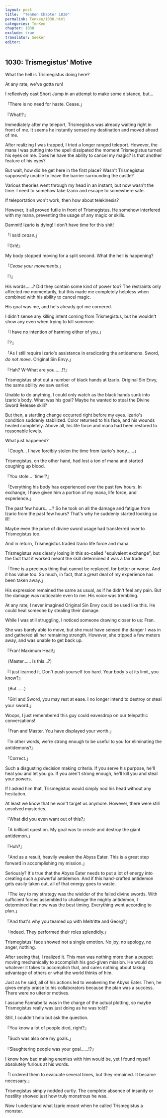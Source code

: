 ```yaml
---
layout: post
title:  "TenKen Chapter 1030"
permalink: Tenken/1030.html
categories: TenKen
chapter: 1030
exclude: true
translator: Seeker
editor: 
---
```

<h2>1030: Trismegistus' Motive</h2>

What the hell is Trismegistus doing here?

At any rate, we've gotta run!

I reflexively cast Short Jump in an attempt to make some distance, but…

「There is no need for haste. Cease.」

『What!?』

Immediately after my teleport, Trismegistus was already waiting right in front of me. It seems he instantly sensed my destination and moved ahead of me.

After realizing I was trapped, I tried a longer ranged teleport. However, the mana I was putting into the spell dissipated the moment Trismegistus turned his eyes on me. Does he have the ability to cancel my magic? Is that another feature of his eyes?

But wait, how did he get here in the first place? Wasn't Trismegistus supposedly unable to leave the barrier surrounding the castle?

Various theories went through my head in an instant, but now wasn't the time. I need to somehow take Izario and escape to somewhere safe.

If teleportation won't work, then how about telekinesis?

However, it all proved futile in front of Trismegistus. He somehow interfered with my mana, preventing the usage of any magic or skills.

Dammit! Izario is dying! I don't have time for this shit!

「I said *cease*.」

『Grh!』

My body stopped moving for a split second. What the hell is happening?

「*Cease your movements*.」

『!』

His words……? Did they contain some kind of power too? The restraints only affected me momentarily, but this made me completely helpless when combined with his ability to cancel magic.

His goal was me, and he's already got me cornered.

I didn't sense any killing intent coming from Trismegistus, but he wouldn't show any even when trying to kill someone.

「I have no intention of harming either of you.」

『?』

「As I still require Izario's assistance in eradicating the antidemons. Sword, *do not move*. Original Sin Envy.」

『Hah? W-What are you……!?』

Trismegistus shot out a number of black hands at Izario. Original Sin Envy, the same ability we saw earlier.

Unable to do anything, I could only watch as the black hands sunk into Izario's body. What was his goal? Maybe he wanted to steal the Divine Sword Release skill?

But then, a startling change occurred right before my eyes. Izario's condition suddenly stabilized. Color returned to his face, and his wounds healed completely. Above all, his life force and mana had been restored to reasonable levels.

What just happened?

「*Cough*… I have forcibly stolen the time from Izario's body……」

Trismegistus, on the other hand, had lost a ton of mana and started coughing up blood.

『You stole… 'time'?』

「Everything his body has experienced over the past few hours. In exchange, I have given him a portion of my mana, life force, and experience.」

The past few hours……? So he took on all the damage and fatigue from Izario from the past few hours? That's why he suddenly started looking so ill!

Maybe even the price of divine sword usage had transferred over to Trismegistus too.

And in return, Trismegistus traded Izario life force and mana.

Trismegistus was clearly losing in this so-called "equivalent exchange", but the fact that it worked meant the skill determined it was a fair trade.

「Time is a precious thing that cannot be replaced, for better or worse. And it has value too. So much, in fact, that a great deal of my experience has been taken away.」

His expression remained the same as usual, as if he didn't feel any pain. But the damage was noticeable even to me. His voice was trembling.

At any rate, I never imagined Original Sin Envy could be used like this. He could heal someone by stealing their damage.

While I was still struggling, I noticed someone drawing closer to us: Fran.

She was barely able to move, but she must have sensed the danger I was in and gathered all her remaining strength. However, she tripped a few meters away, and was unable to get back up.

『Fran! Maximum Heal!』

（Master…… Is this…?）

『I just learned it. Don't push yourself too hard. Your body's at its limit, you know?』

（But……）

「Girl and Sword, you may rest at ease. I no longer intend to destroy or steal your sword.」

Woops, I just remembered this guy could eavesdrop on our telepathic conversations!

「Fran and Master. You have displayed your worth.」

『In other words, we're strong enough to be useful to you for eliminating the antidemons?』

「Correct.」

Such a disgusting decision making criteria. If you serve his purpose, he'll heal you and let you go. If you aren't strong enough, he'll kill you and steal your powers.

If I asked him that, Trismegistus would simply nod his head without any hesitation.

At least we know that he won't target us anymore. However, there were still unsolved mysteries.

『What did you even want out of this?』

「A brilliant question. My goal was to create and destroy the giant antidemon.」

『Huh?』

「And as a result, heavily weaken the Abyss Eater. This is a great step forward in accomplishing my mission.」

Seriously? It's true that the Abyss Eater needs to put a lot of energy into creating such a powerful antidemon. And if this hand-crafted antidemon gets easily taken out, all of that energy goes to waste.

「The key to my strategy was the wielder of the failed divine swords. With sufficient forces assembled to challenge the mighty antidemon, I determined that now was the best timing. Everything went according to plan.」

『And that's why you teamed up with Meltritte and Georg?』

「Indeed. They performed their roles splendidly.」

Trismegistus' face showed not a single emotion. No joy, no apology, no anger, nothing.

After seeing that, I realized it. This man was nothing more than a puppet moving mechanically to accomplish his god-given mission. He would do whatever it takes to accomplish that, and cares nothing about taking advantage of others or what the world thinks of him.

Just as he said, all of his actions led to weakening the Abyss Eater. Then, he gives empty praise to his collaborators because the plan was a success. There were no ulterior motives.

I assume Fannabelta was in the charge of the actual plotting, so maybe Trismegistus really was just doing as he was told?

Still, I couldn't help but ask the question.

『You know a lot of people died, right?』

「Such was also one my goals.」

『Slaughtering people was your goal……!?』

I know how bad making enemies with him would be, yet I found myself absolutely furious at his words.

「I ordered them to evacuate several times, but they remained. It became necessary.」

Trismegistus simply nodded curtly. The complete absence of insanity or hostility showed just how truly monstrous he was.

Now I understand what Izario meant when he called Trismegistus a monster.


